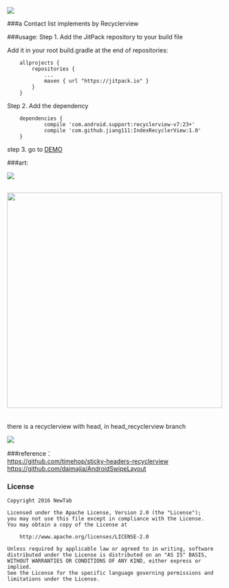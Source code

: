 [![](https://jitpack.io/v/jiang111/IndexRecyclerView.svg)](https://jitpack.io/#jiang111/IndexRecyclerView)

###a Contact list implements by  Recyclerview

###usage:
Step 1. Add the JitPack repository to your build file

Add it in your root build.gradle at the end of repositories:
```
	allprojects {
		repositories {
			...
			maven { url "https://jitpack.io" }
		}
	}
```

Step 2. Add the dependency
```
	dependencies {
	        compile 'com.android.support:recyclerview-v7:23+'
	        compile 'com.github.jiang111:IndexRecyclerView:1.0'
	}
```

step 3. go to [DEMO](https://github.com/jiang111/IndexRecyclerView/blob/master/app/src/main/java/com/jiang/android/indexrecyclerview/adapter/ContactAdapter.java) 


###art:

![](https://raw.githubusercontent.com/jiang111/IndexRecyclerView/master/art/art.gif)

<br />
<img src="https://raw.githubusercontent.com/jiang111/IndexRecyclerView/master/art/z.png" width="500" />

 <br />
  <br />
  <br />
  there is a recyclerview with head, in head_recyclerview branch <br />
 
![](https://raw.githubusercontent.com/jiang111/IndexRecyclerView/master/art/head.gif)

###reference：<br />
https://github.com/timehop/sticky-headers-recyclerview <br />
https://github.com/daimajia/AndroidSwipeLayout  

### License

    Copyright 2016 NewTab

    Licensed under the Apache License, Version 2.0 (the "License");
    you may not use this file except in compliance with the License.
    You may obtain a copy of the License at

        http://www.apache.org/licenses/LICENSE-2.0

    Unless required by applicable law or agreed to in writing, software
    distributed under the License is distributed on an "AS IS" BASIS,
    WITHOUT WARRANTIES OR CONDITIONS OF ANY KIND, either express or implied.
    See the License for the specific language governing permissions and
    limitations under the License.
